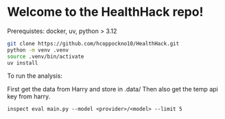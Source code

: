 # Welcome to the HealthHack repo!

Prerequistes: docker, uv, python > 3.12

```bash
git clone https://github.com/hcoppockno10/HealthHack.git
python -m venv .venv
source .venv/bin/activate 
uv install
```

To run the analysis:

First get the data from Harry and store in .data/
Then also get the temp api key from harry.

```
inspect eval main.py --model <provider>/<model> --limit 5
```

